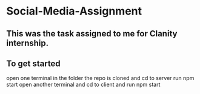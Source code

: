 # Social-Media-Assignment
## This was the task assigned to me for Clanity internship.
## To get started
open one terminal in the folder the repo is cloned and cd to server
run npm start
open another terminal and cd to client and run npm start
